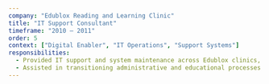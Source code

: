 ```yaml
---
company: "Edublox Reading and Learning Clinic"
title: "IT Support Consultant"
timeframe: "2010 – 2011"
order: 5
context: ["Digital Enabler", "IT Operations", "Support Systems"]
responsibilities:
  - Provided IT support and system maintenance across Edublox clinics, contributing to early technology adoption and basic digital workflows.
  - Assisted in transitioning administrative and educational processes to digital formats, setting foundations for future platform development.
---
```

